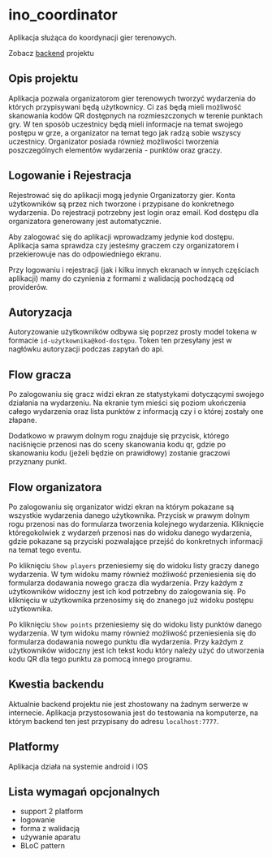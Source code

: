 # ino_coordinator

Aplikacja służąca do koordynacji gier terenowych.

Zobacz [backend](https://github.com/MagullOff/InoCoordinator-Backend) projektu

## Opis projektu

Aplikacja pozwala organizatorom gier terenowych tworzyć wydarzenia do których przypisywani będą użytkownicy. Ci zaś będą mieli możliwość skanowania kodów QR dostępnych na rozmieszczonych w terenie punktach gry. W ten sposób uczestnicy będą mieli informacje na temat swojego postępu w grze, a organizator na temat tego jak radzą sobie wszyscy uczestnicy. Organizator posiada również możliwości tworzenia poszczególnych elementów wydarzenia - punktów oraz graczy.

## Logowanie i Rejestracja
Rejestrować się do aplikacji mogą jedynie Organizatorzy gier. Konta użytkowników są przez nich tworzone i przypisane do konkretnego wydarzenia. Do rejestracji potrzebny jest login oraz email. Kod dostępu dla organizatora generowany jest automatycznie. 

Aby zalogować się do aplikacji wprowadzamy jedynie kod dostępu. Aplikacja sama sprawdza czy jesteśmy graczem czy organizatorem i przekierowuje nas do odpowiedniego ekranu.

Przy logowaniu i rejestracji (jak i kilku innych ekranach w innych częściach aplikacji) mamy do czynienia z formami z walidacją pochodzącą od providerów.

## Autoryzacja
Autoryzowanie użytkowników odbywa się poprzez prosty model tokena w formacie `id-użytkownika@kod-dostępu`. Token ten przesyłany jest w nagłówku autoryzacji podczas zapytań do api.

## Flow gracza
Po zalogowaniu się gracz widzi ekran ze statystykami dotyczącymi swojego działania na wydarzeniu. Na ekranie tym mieści się poziom ukończenia całego wydarzenia oraz lista punktów z informacją czy i o której zostały one złapane. 

Dodatkowo w prawym dolnym rogu znajduje się przycisk, którego naciśnięcie przenosi nas do sceny skanowania kodu qr, gdzie po skanowaniu kodu (jeżeli będzie on prawidłowy) zostanie graczowi przyznany punkt.

## Flow organizatora
Po zalogowaniu się organizator widzi ekran na którym pokazane są wszystkie wydarzenia danego użytkownika. Przycisk w prawym dolnym rogu przenosi nas do formularza tworzenia kolejnego wydarzenia. Kliknięcie któregokolwiek z wydarzeń przenosi nas do widoku danego wydarzenia, gdzie pokazane są przyciski pozwalające przejść do konkretnych informacji na temat tego eventu.

Po kliknięciu `Show players` przeniesiemy się do widoku listy graczy danego wydarzenia. W tym widoku mamy również możliwość przeniesienia się do formularza dodawania nowego gracza dla wydarzenia. Przy każdym z użytkowników widoczny jest ich kod potrzebny do zalogowania się. Po kliknięciu w użytkownika przenosimy się do znanego już widoku postępu użytkownika.

Po kliknięciu `Show points` przeniesiemy się do widoku listy punktów danego wydarzenia. W tym widoku mamy również możliwość przeniesienia się do formularza dodawania nowego punktu dla wydarzenia. Przy każdym z użytkowników widoczny jest ich tekst kodu który należy użyć do utworzenia kodu QR dla tego punktu za pomocą innego programu.

## Kwestia backendu
Aktualnie backend projektu nie jest zhostowany na żadnym serwerze w internecie. Aplikacja przystosowania jest do testowania na komputerze, na którym backend ten jest przypisany do adresu `localhost:7777`.

## Platformy
Aplikacja działa na systemie android i IOS

## Lista wymagań opcjonalnych
- support 2 platform
- logowanie
- forma z walidacją
- używanie aparatu
- BLoC pattern
